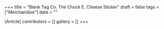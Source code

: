 +++
title = "Blank Tag Co. The Chuck E. Cheese Sticker"
draft = false
tags = ["Merchandise"]
date = ""

[Article]
contributors = []
gallery = []
+++